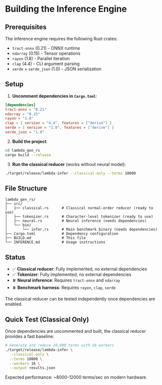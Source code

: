 # Building the Inference Engine

## Prerequisites

The inference engine requires the following Rust crates:
- `tract-onnx` (0.21) - ONNX runtime
- `ndarray` (0.15) - Tensor operations
- `rayon` (1.8) - Parallel iteration
- `clap` (4.4) - CLI argument parsing
- `serde` + `serde_json` (1.0) - JSON serialization

## Setup

1. **Uncomment dependencies in `Cargo.toml`**:

```toml
[dependencies]
tract-onnx = "0.21"
ndarray = "0.15"
rayon = "1.8"
clap = { version = "4.4", features = ["derive"] }
serde = { version = "1.0", features = ["derive"] }
serde_json = "1.0"
```

2. **Build the project**:

```bash
cd lambda_gen_rs
cargo build --release
```

3. **Run the classical reducer** (works without neural model):

```bash
./target/release/lambda-infer --classical-only --terms 10000
```

## File Structure

```
lambda_gen_rs/
├── src/
│   ├── classical.rs      # Classical normal-order reducer (ready to use)
│   ├── tokenizer.rs      # Character-level tokenizer (ready to use)
│   ├── neural.rs         # Neural inference (needs dependencies)
│   └── bin/
│       └── infer.rs      # Main benchmark binary (needs dependencies)
├── Cargo.toml            # Dependency configuration
├── BUILD.md              # This file
└── INFERENCE.md          # Usage instructions
```

## Status

- ✅ **Classical reducer**: Fully implemented, no external dependencies
- ✅ **Tokenizer**: Fully implemented, no external dependencies
- ⏸️ **Neural inference**: Requires `tract-onnx` and `ndarray`
- ⏸️ **Benchmark harness**: Requires `rayon`, `clap`, `serde`

The classical reducer can be tested independently once dependencies are enabled.

## Quick Test (Classical Only)

Once dependencies are uncommented and built, the classical reducer provides a fast baseline:

```bash
# Generate and reduce 10,000 terms with 16 workers
./target/release/lambda-infer \
  --classical-only \
  --terms 10000 \
  --workers 16 \
  --output results.json
```

Expected performance: ~8000-12000 terms/sec on modern hardware.
